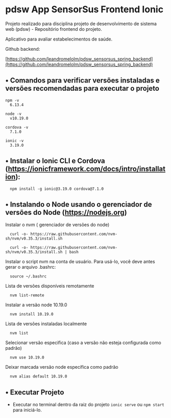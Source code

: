 # pdsw App SensorSus Frontend Ionic
Projeto realizado para disciplina projeto de desenvolvimento de sistema web (pdsw) - Repositório frontend do projeto.

Aplicativo para avaliar estabelecimentos de saúde.

Github backend:

[https://github.com/leandromelolm/pdsw_sensorsus_spring_backend](https://github.com/leandromelolm/pdsw_sensorsus_spring_backend)

## • Comandos para verificar versões instaladas e versões recomendadas para executar o projeto
```
npm -v
  6.13.4

node -v
  v10.19.0

cordova -v
  7.1.0

ionic -v
  3.19.0
```
## • Instalar o Ionic CLI e Cordova (https://ionicframework.com/docs/intro/installation):
```
  npm install -g ionic@3.19.0 cordova@7.1.0
```

## • Instalando o Node usando o gerenciador de versões do Node (https://nodejs.org)

Instalar o nvm ( gerenciador de versões do node)
```
  curl -o- https://raw.githubusercontent.com/nvm-sh/nvm/v0.35.3/install.sh
``` 
``` 
  curl -o- https://raw.githubusercontent.com/nvm-sh/nvm/v0.35.3/install.sh | bash
```
Instalar o script nvm na conta de usuário. Para usá-lo, você deve antes gerar o arquivo .bashrc:
``` 
  source ~/.bashrc
``` 
Lista de versões disponíveis remotamente
``` 
  nvm list-remote
``` 
Instalar a versão node 10.19.0
``` 
  nvm install 10.19.0
```
Lista de versões instaladas localmente
```
  nvm list
```
Selecionar versão especifica (caso a versão não esteja configurada como padrão)
```
  nvm use 10.19.0
```

Deixar marcada versão node específica como padrão
```
  nvm alias default 10.19.0
```

## • Executar Projeto

* Executar no terminal dentro da raiz do projeto `ionic serve` ou `npm start` para iniciá-lo.
